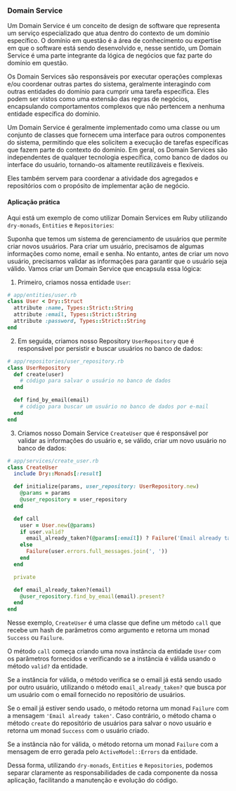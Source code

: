 ### Domain Service

Um Domain Service é um conceito de design de software que representa um serviço especializado que atua dentro do contexto de um domínio específico. O domínio em questão é a área de conhecimento ou expertise em que o software está sendo desenvolvido e, nesse sentido, um Domain Service é uma parte integrante da lógica de negócios que faz parte do domínio em questão.

Os Domain Services são responsáveis por executar operações complexas e/ou coordenar outras partes do sistema, geralmente interagindo com outras entidades do domínio para cumprir uma tarefa específica. Eles podem ser vistos como uma extensão das regras de negócios, encapsulando comportamentos complexos que não pertencem a nenhuma entidade específica do domínio.

Um Domain Service é geralmente implementado como uma classe ou um conjunto de classes que fornecem uma interface para outros componentes do sistema, permitindo que eles solicitem a execução de tarefas específicas que fazem parte do contexto do domínio. Em geral, os Domain Services são independentes de qualquer tecnologia específica, como banco de dados ou interface do usuário, tornando-os altamente reutilizáveis e flexíveis.

Eles também servem para coordenar a atividade dos agregados e repositórios com o propósito de implementar ação de negócio.

#### Aplicação prática
Aqui está um exemplo de como utilizar Domain Services em Ruby utilizando `dry-monads`, `Entities` e `Repositories`:

Suponha que temos um sistema de gerenciamento de usuários que permite criar novos usuários. Para criar um usuário, precisamos de algumas informações como nome, email e senha. No entanto, antes de criar um novo usuário, precisamos validar as informações para garantir que o usuário seja válido. Vamos criar um Domain Service que encapsula essa lógica:

1.  Primeiro, criamos nossa entidade `User`:
```ruby
# app/entities/user.rb
class User < Dry::Struct
  attribute :name, Types::Strict::String
  attribute :email, Types::Strict::String
  attribute :password, Types::Strict::String
end
```

2.  Em seguida, criamos nosso Repository `UserRepository` que é responsável por persistir e buscar usuários no banco de dados:

```ruby
# app/repositories/user_repository.rb
class UserRepository
  def create(user)
    # código para salvar o usuário no banco de dados
  end

  def find_by_email(email)
    # código para buscar um usuário no banco de dados por e-mail
  end
end
```

3.  Criamos nosso Domain Service `CreateUser` que é responsável por validar as informações do usuário e, se válido, criar um novo usuário no banco de dados:

```ruby
# app/services/create_user.rb
class CreateUser
  include Dry::Monads[:result]

  def initialize(params, user_repository: UserRepository.new)
    @params = params
    @user_repository = user_repository
  end

  def call
    user = User.new(@params)
    if user.valid?
      email_already_taken?(@params[:email]) ? Failure('Email already taken') : Success(@user_repository.create(user))
    else
      Failure(user.errors.full_messages.join(', '))
    end
  end

  private

  def email_already_taken?(email)
    @user_repository.find_by_email(email).present?
  end
end
```

Nesse exemplo, `CreateUser` é uma classe que define um método `call` que recebe um hash de parâmetros como argumento e retorna um monad `Success` ou `Failure`.

O método `call` começa criando uma nova instância da entidade `User` com os parâmetros fornecidos e verificando se a instância é válida usando o método `valid?` da entidade.

Se a instância for válida, o método verifica se o email já está sendo usado por outro usuário, utilizando o método `email_already_taken?` que busca por um usuário com o email fornecido no repositório de usuários.

Se o email já estiver sendo usado, o método retorna um monad `Failure` com a mensagem `'Email already taken'`. Caso contrário, o método chama o método `create` do repositório de usuários para salvar o novo usuário e retorna um monad `Success` com o usuário criado.

Se a instância não for válida, o método retorna um monad `Failure` com a mensagem de erro gerada pelo `ActiveModel::Errors` da entidade.

Dessa forma, utilizando `dry-monads`, `Entities` e `Repositories`, podemos separar claramente as responsabilidades de cada componente da nossa aplicação, facilitando a manutenção e evolução do código.